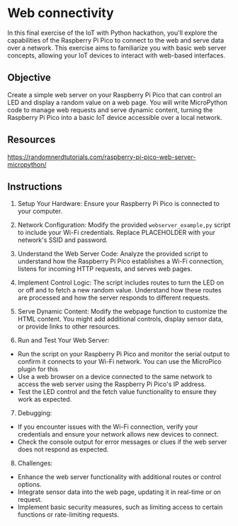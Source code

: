 # Web connectivity

In this final exercise of the IoT with Python hackathon, you'll explore the capabilities of the Raspberry Pi Pico to connect to the web and serve data over a network. This exercise aims to familiarize you with basic web server concepts, allowing your IoT devices to interact with web-based interfaces.

## Objective

Create a simple web server on your Raspberry Pi Pico that can control an LED and display a random value on a web page. You will write MicroPython code to manage web requests and serve dynamic content, turning the Raspberry Pi Pico into a basic IoT device accessible over a local network.

## Resources

https://randomnerdtutorials.com/raspberry-pi-pico-web-server-micropython/

## Instructions

1. Setup Your Hardware: Ensure your Raspberry Pi Pico is connected to your computer.

2. Network Configuration: Modify the provided `webserver_example,py` script to include your Wi-Fi credentials. Replace PLACEHOLDER with your network's SSID and password.

3. Understand the Web Server Code: Analyze the provided script to understand how the Raspberry Pi Pico establishes a Wi-Fi connection, listens for incoming HTTP requests, and serves web pages.

4. Implement Control Logic: The script includes routes to turn the LED on or off and to fetch a new random value. Understand how these routes are processed and how the server responds to different requests.

5. Serve Dynamic Content: Modify the webpage function to customize the HTML content. You might add additional controls, display sensor data, or provide links to other resources.

6. Run and Test Your Web Server:

- Run the script on your Raspberry Pi Pico and monitor the serial output to confirm it connects to your Wi-Fi network. You can use the MicroPico plugin for this
- Use a web browser on a device connected to the same network to access the web server using the Raspberry Pi Pico's IP address.
- Test the LED control and the fetch value functionality to ensure they work as expected.

7. Debugging:

- If you encounter issues with the Wi-Fi connection, verify your credentials and ensure your network allows new devices to connect.
- Check the console output for error messages or clues if the web server does not respond as expected.

8. Challenges:

- Enhance the web server functionality with additional routes or control options.
- Integrate sensor data into the web page, updating it in real-time or on request.
- Implement basic security measures, such as limiting access to certain functions or rate-limiting requests.
